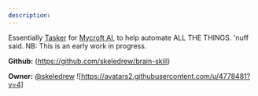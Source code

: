 ```yaml
---
description: 
---
```

Essentially [Tasker](http://tasker.dinglisch.net/) for [Mycroft AI](https://mycroft.ai/), to help automate ALL THE THINGS. 'nuff said. NB: This is an early work in progress.

**Github:** (https://github.com/skeledrew/brain-skill)

**Owner:** [@skeledrew](https://github.com/skeledrew) ![https://avatars2.githubusercontent.com/u/4778481?v=4]

